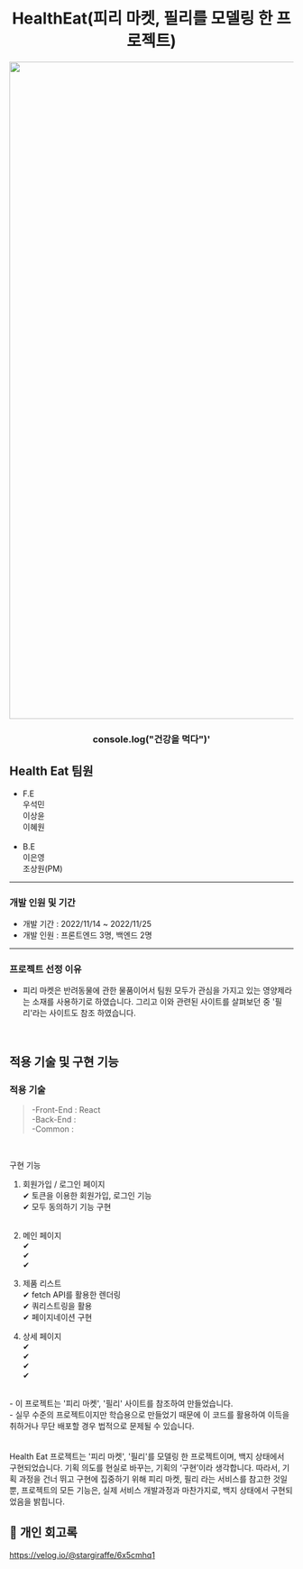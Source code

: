 <div align="center">

# HealthEat(피리 마켓, 필리를 모델링 한 프로젝트)

<img width="1166" alt="스크린샷" src="../스크린샷 2022-11-25 오후 1.54.36.png">

### console.log("건강을 먹다")'

</div>

## Health Eat 팀원

- F.E<br>
  우석민<br>
  이상윤<br>
  이혜원<br>
  <br>
- B.E<br>
  이은영<br>
  조상원(PM)<br>

---

### 개발 인원 및 기간

- 개발 기간 : 2022/11/14 ~ 2022/11/25
- 개발 인원 : 프론트엔드 3명, 백엔드 2명

---

### 프로젝트 선정 이유

- 피리 마켓은 반려동물에 관한 물품이어서 팀원 모두가 관심을 가지고 있는 영양제라는 소재를 사용하기로 하였습니다. 그리고 이와 관련된 사이트를 살펴보던 중 '필리'라는 사이트도 참조 하였습니다.

<br>

## 적용 기술 및 구현 기능

### 적용 기술

> -Front-End : React <br>
> -Back-End : <br>
> -Common :

<br>

구현 기능
<br>

1. 회원가입 / 로그인 페이지<br>
   ✔ 토큰을 이용한 회원가입, 로그인 기능<br>
   ✔ 모두 동의하기 기능 구현<br>
   <br>

2. 메인 페이지<br>
   ✔<br>
   ✔<br>
   ✔
   <br>

3. 제품 리스트<br>
   ✔ fetch API를 활용한 렌더링<br>
   ✔ 쿼리스트링을 활용<br>
   ✔ 페이지네이션 구현
   <br>

4. 상세 페이지<br>
   ✔<br>
   ✔<br>
   ✔<br>
   ✔
   <br>

  <br>
  - 이 프로젝트는 '피리 마켓', '필리' 사이트를 참조하여 만들었습니다.
  <br>
  - 실무 수준의 프로젝트이지만 학습용으로 만들었기 때문에 이 코드를 활용하여 이득을 취하거나 무단 배포할 경우 법적으로 문제될 수 있습니다.

  <br>
  <br>
  <br>
  Health Eat 프로젝트는 '피리 마켓', '필리'를 모델링 한 프로젝트이며, 백지 상태에서 구현되었습니다. 기획 의도를 현실로 바꾸는, 기획의 ‘구현’이라 생각합니다. 따라서, 기획 과정을 건너 뛰고 구현에 집중하기 위해 피리 마켓, 필리 라는 서비스를 참고한 것일 뿐, 프로젝트의 모든 기능은, 실제 서비스 개발과정과 마찬가지로, 백지 상태에서 구현되었음을 밝힙니다.

## 📎 개인 회고록

https://velog.io/@stargiraffe/6x5cmhq1
